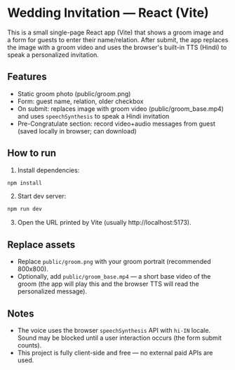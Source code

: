 # Wedding Invitation — React (Vite)

This is a small single-page React app (Vite) that shows a groom image and a form for guests to enter their name/relation. After submit, the app replaces the image with a groom video and uses the browser's built-in TTS (Hindi) to speak a personalized invitation.

## Features
- Static groom photo (public/groom.png)
- Form: guest name, relation, older checkbox
- On submit: replaces image with groom video (public/groom_base.mp4) and uses `speechSynthesis` to speak a Hindi invitation
- Pre-Congratulate section: record video+audio messages from guest (saved locally in browser; can download)

## How to run

1. Install dependencies:
```bash
npm install
```

2. Start dev server:
```bash
npm run dev
```

3. Open the URL printed by Vite (usually http://localhost:5173).

## Replace assets
- Replace `public/groom.png` with your groom portrait (recommended 800x800).
- Optionally, add `public/groom_base.mp4` — a short base video of the groom (the app will play this and the browser TTS will read the personalized message).

## Notes
- The voice uses the browser `speechSynthesis` API with `hi-IN` locale. Sound may be blocked until a user interaction occurs (the form submit counts).
- This project is fully client-side and free — no external paid APIs are used.
